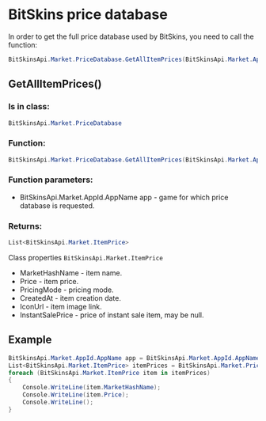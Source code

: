 ﻿# BitSkins price database

In order to get the full price database used by BitSkins, you need to call the function:

```csharp
BitSkinsApi.Market.PriceDatabase.GetAllItemPrices(BitSkinsApi.Market.AppId.AppName app);
```

## GetAllItemPrices()

### Is in class:

```csharp
BitSkinsApi.Market.PriceDatabase
```

### Function:

```csharp
BitSkinsApi.Market.PriceDatabase.GetAllItemPrices(BitSkinsApi.Market.AppId.AppName app,);
```

### Function parameters:

* BitSkinsApi.Market.AppId.AppName app - game for which price database is requested.

### Returns:

```csharp
List<BitSkinsApi.Market.ItemPrice>
```

Class properties ```BitSkinsApi.Market.ItemPrice```
* MarketHashName - item name.
* Price - item price.
* PricingMode - pricing mode.
* CreatedAt - item creation date.
* IconUrl - item image link.
* InstantSalePrice - price of instant sale item, may be null.

## Example

```csharp
BitSkinsApi.Market.AppId.AppName app = BitSkinsApi.Market.AppId.AppName.CounterStrikGlobalOffensive;
List<BitSkinsApi.Market.ItemPrice> itemPrices = BitSkinsApi.Market.PriceDatabase.GetAllItemPrices(app);
foreach (BitSkinsApi.Market.ItemPrice item in itemPrices)
{
    Console.WriteLine(item.MarketHashName);
    Console.WriteLine(item.Price);
    Console.WriteLine();
}
```